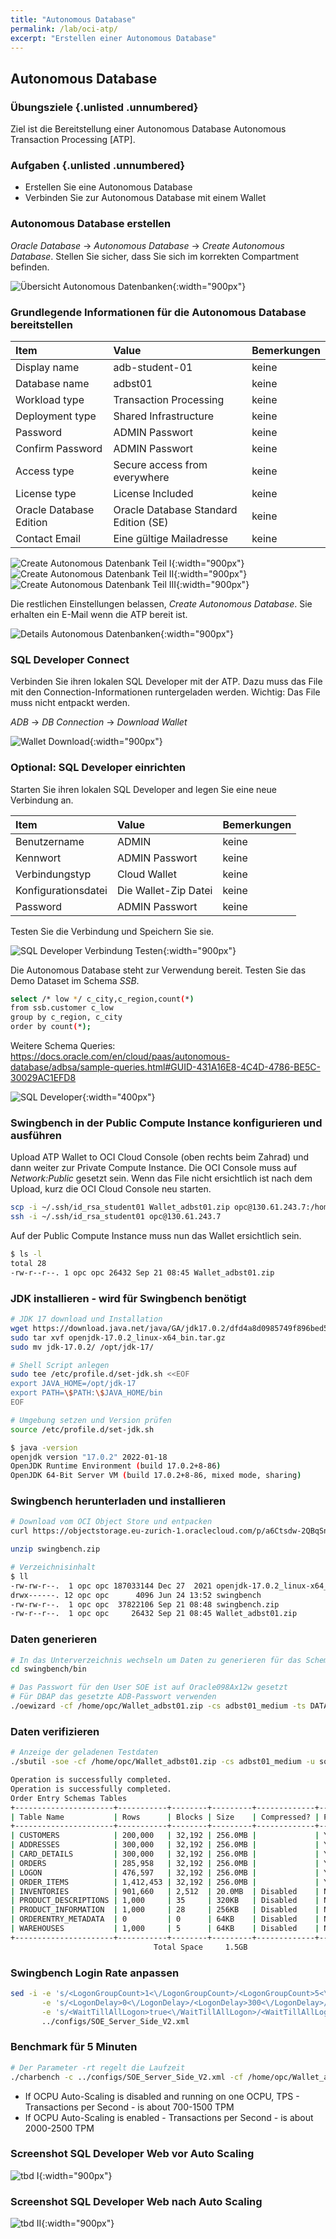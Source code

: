 ```yaml
---
title: "Autonomous Database"
permalink: /lab/oci-atp/
excerpt: "Erstellen einer Autonomous Database"
---
```

<!-- markdownlint-disable MD013 -->
<!-- markdownlint-disable MD025 -->
<!-- markdownlint-disable MD033 -->
<!-- markdownlint-disable MD041 -->
## Autonomous Database

### Übungsziele {.unlisted .unnumbered}

Ziel ist die Bereitstellung einer Autonomous Database Autonomous Transaction Processing [ATP].

### Aufgaben {.unlisted .unnumbered}

- Erstellen Sie eine Autonomous Database
- Verbinden Sie zur Autonomous Database mit einem Wallet

### Autonomous Database erstellen

_Oracle Database_ -> _Autonomous Database_ -> _Create Autonomous Database_. Stellen Sie sicher,
dass Sie sich im korrekten Compartment befinden.

![Übersicht Autonomous Datenbanken](../../images/1x01-06-adb-01.png){:width="900px"}

### Grundlegende Informationen für die Autonomous Database bereitstellen

| Item                                | Value                                    | Bemerkungen  |
|:------------------------------------|:-----------------------------------------|:-------------|
| Display name                        | adb-student-01                           | keine        |
| Database name                       | adbst01                                  | keine        |
| Workload type                       | Transaction Processing                   | keine        |
| Deployment type                     | Shared Infrastructure                    | keine        |
| Password                            | ADMIN Passwort                           | keine        |
| Confirm Password                    | ADMIN Passwort                           | keine        |
| Access type                         | Secure access from everywhere            | keine        |
| License type                        | License Included                         | keine        |
| Oracle Database Edition             | Oracle Database Standard Edition (SE)    | keine        |
| Contact Email                       | Eine gültige Mailadresse                 | keine        |

![Create Autonomous Datenbank Teil I](../../images/1x01-06-adb-02.png){:width="900px"}
![Create Autonomous Datenbank Teil II](../../images/1x01-06-adb-03.png){:width="900px"}
![Create Autonomous Datenbank Teil III](../../images/1x01-06-adb-04.png){:width="900px"}

Die restlichen Einstellungen belassen, _Create Autonomous Database_. Sie erhalten ein E-Mail
wenn die ATP bereit ist.

![Details Autonomous Datenbanken](../../images/1x01-06-adb-05.png){:width="900px"}

### SQL Developer Connect

Verbinden Sie ihren lokalen SQL Developer mit der ATP. Dazu muss das File mit den Connection-Informationen runtergeladen
werden. Wichtig: Das File muss nicht entpackt werden.

_ADB_ -> _DB Connection_ -> _Download Wallet_

![Wallet Download](../../images/1x01-06-adb-06.png){:width="900px"}

### Optional: SQL Developer einrichten

 Starten Sie ihren lokalen SQL Developer and legen Sie eine neue Verbindung an.

| Item                                | Value                                    | Bemerkungen  |
|:------------------------------------|:-----------------------------------------|:-------------|
| Benutzername                        | ADMIN                                    | keine        |
| Kennwort                            | ADMIN Passwort                           | keine        |
| Verbindungstyp                      | Cloud Wallet                             | keine        |
| Konfigurationsdatei                 | Die Wallet-Zip Datei                     | keine        |
| Password                            | ADMIN Passwort                           | keine        |

Testen Sie die Verbindung und Speichern Sie sie.

![SQL Developer Verbindung Testen](../../images/1x01-06-adb-07.png){:width="900px"}

Die Autonomous Database steht zur Verwendung bereit. Testen Sie das Demo Dataset im Schema _SSB_.

```bash
select /* low */ c_city,c_region,count(*)
from ssb.customer c_low
group by c_region, c_city
order by count(*);
```

Weitere Schema Queries: <https://docs.oracle.com/en/cloud/paas/autonomous-database/adbsa/sample-queries.html#GUID-431A16E8-4C4D-4786-BE5C-30029AC1EFD8>

![SQL Developer](../../images/1x01-06-adb-08.png){:width="400px"}

### Swingbench in der Public Compute Instance konfigurieren und ausführen

Upload ATP Wallet to OCI Cloud Console (oben rechts beim Zahrad) und dann weiter zur Private Compute Instance. Die OCI Console muss auf _Network:Public_ gesetzt sein. Wenn das File nicht ersichtlich ist nach dem Upload, kurz die OCI Cloud Console neu starten.

```bash
scp -i ~/.ssh/id_rsa_student01 Wallet_adbst01.zip opc@130.61.243.7:/home/opc
ssh -i ~/.ssh/id_rsa_student01 opc@130.61.243.7
```

Auf der Public Compute Instance muss nun das Wallet ersichtlich sein.

```bash
$ ls -l
total 28
-rw-r--r--. 1 opc opc 26432 Sep 21 08:45 Wallet_adbst01.zip
```

### JDK installieren - wird für Swingbench benötigt

```bash
# JDK 17 download und Installation
wget https://download.java.net/java/GA/jdk17.0.2/dfd4a8d0985749f896bed50d7138ee7f/8/GPL/openjdk-17.0.2_linux-x64_bin.tar.gz
sudo tar xvf openjdk-17.0.2_linux-x64_bin.tar.gz
sudo mv jdk-17.0.2/ /opt/jdk-17/

# Shell Script anlegen
sudo tee /etc/profile.d/set-jdk.sh <<EOF
export JAVA_HOME=/opt/jdk-17
export PATH=\$PATH:\$JAVA_HOME/bin
EOF

# Umgebung setzen und Version prüfen
source /etc/profile.d/set-jdk.sh

$ java -version
openjdk version "17.0.2" 2022-01-18
OpenJDK Runtime Environment (build 17.0.2+8-86)
OpenJDK 64-Bit Server VM (build 17.0.2+8-86, mixed mode, sharing)

```

### Swingbench herunterladen und installieren

```bash
# Download vom OCI Object Store und entpacken
curl https://objectstorage.eu-zurich-1.oraclecloud.com/p/a6Ctsdw-2QBqSn4UxTxvwCuUT2-I5hwrySLxeDECaGYd1tonWN-gTR4Cq1YrxTLE/n/zrrioivzmxcn/b/swingbench/o/swingbench24062022.zip -o swingbench.zip

unzip swingbench.zip

# Verzeichnisinhalt
$ ll
-rw-rw-r--.  1 opc opc 187033144 Dec 27  2021 openjdk-17.0.2_linux-x64_bin.tar.gz
drwx------. 12 opc opc      4096 Jun 24 13:52 swingbench
-rw-rw-r--.  1 opc opc  37822106 Sep 21 08:48 swingbench.zip
-rw-r--r--.  1 opc opc     26432 Sep 21 08:45 Wallet_adbst01.zip

```

### Daten generieren

```bash
# In das Unterverzeichnis wechseln um Daten zu generieren für das Schema SOE
cd swingbench/bin

# Das Passwort für den User SOE ist auf Oracle098Ax12w gesetzt
# Für DBAP das gesetzte ADB-Passwort verwenden
./oewizard -cf /home/opc/Wallet_adbst01.zip -cs adbst01_medium -ts DATA -dbap Oracle098Ax12w -dba ADMIN -u soe -p Oracle098Ax12w -async_off -scale 0.2 -hashpart -create -cl -v
```

### Daten verifizieren

```bash
# Anzeige der geladenen Testdaten
./sbutil -soe -cf /home/opc/Wallet_adbst01.zip -cs adbst01_medium -u soe -p Oracle098Ax12w -tables

Operation is successfully completed.
Operation is successfully completed.
Order Entry Schemas Tables
+----------------------+-----------+--------+---------+-------------+--------------+
| Table Name           | Rows      | Blocks | Size    | Compressed? | Partitioned? |
+----------------------+-----------+--------+---------+-------------+--------------+
| CUSTOMERS            | 200,000   | 32,192 | 256.0MB |             | Yes          |
| ADDRESSES            | 300,000   | 32,192 | 256.0MB |             | Yes          |
| CARD_DETAILS         | 300,000   | 32,192 | 256.0MB |             | Yes          |
| ORDERS               | 285,958   | 32,192 | 256.0MB |             | Yes          |
| LOGON                | 476,597   | 32,192 | 256.0MB |             | Yes          |
| ORDER_ITEMS          | 1,412,453 | 32,192 | 256.0MB |             | Yes          |
| INVENTORIES          | 901,660   | 2,512  | 20.0MB  | Disabled    | No           |
| PRODUCT_DESCRIPTIONS | 1,000     | 35     | 320KB   | Disabled    | No           |
| PRODUCT_INFORMATION  | 1,000     | 28     | 256KB   | Disabled    | No           |
| ORDERENTRY_METADATA  | 0         | 0      | 64KB    | Disabled    | No           |
| WAREHOUSES           | 1,000     | 5      | 64KB    | Disabled    | No           |
+----------------------+-----------+--------+---------+-------------+--------------+
                                Total Space     1.5GB
```

### Swingbench Login Rate anpassen

```bash
sed -i -e 's/<LogonGroupCount>1<\/LogonGroupCount>/<LogonGroupCount>5<\/LogonGroupCount>/' \
       -e 's/<LogonDelay>0<\/LogonDelay>/<LogonDelay>300<\/LogonDelay>/' \
       -e 's/<WaitTillAllLogon>true<\/WaitTillAllLogon>/<WaitTillAllLogon>false<\/WaitTillAllLogon>/' \
       ../configs/SOE_Server_Side_V2.xml

```

### Benchmark für 5 Minuten

```bash
# Der Parameter -rt regelt die Laufzeit
./charbench -c ../configs/SOE_Server_Side_V2.xml -cf /home/opc/Wallet_adbst01.zip  -cs atbst01_medium -u soe -p Oracle098Ax12w -v users,tpm,tps,vresp -intermin 0 -intermax 0 -min 0 -max 0 -uc 128 -di SQ,WQ,WA -rt 0:5
```

- If OCPU Auto-Scaling is disabled and running on one OCPU, TPS - Transactions per Second - is about 700-1500 TPM
- If OCPU Auto-Scaling is enabled - Transactions per Second - is about 2000-2500 TPM

### Screenshot SQL Developer Web vor Auto Scaling

![tbd I](../../images/1x01-06-adb-09.png){:width="900px"}

### Screenshot SQL Developer Web nach Auto Scaling

![tbd II](../../images/1x01-06-adb-10.png){:width="900px"}
